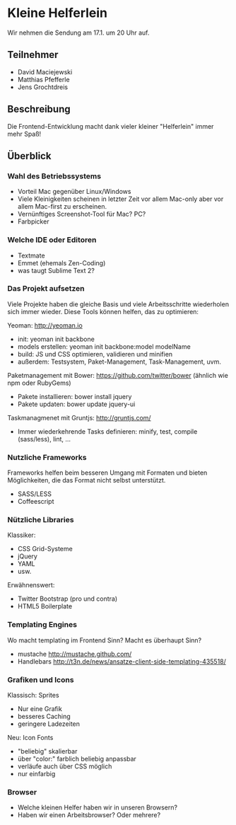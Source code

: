 # Kleine Helferlein

Wir nehmen die Sendung am 17.1. um 20 Uhr auf.

## Teilnehmer

* David Maciejewski
* Matthias Pfefferle
* Jens Grochtdreis

## Beschreibung

Die Frontend-Entwicklung macht dank vieler kleiner "Helferlein" immer mehr Spaß!

## Überblick

### Wahl des Betriebssystems

* Vorteil Mac gegenüber Linux/Windows
* Viele Kleinigkeiten scheinen in letzter Zeit vor allem Mac-only aber vor allem Mac-first zu erscheinen.
* Vernünftiges Screenshot-Tool für Mac? PC? 
* Farbpicker

### Welche IDE oder Editoren

* Textmate
* Emmet (ehemals Zen-Coding)
* was taugt Sublime Text 2?

### Das Projekt aufsetzen

Viele Projekte haben die gleiche Basis und viele Arbeitsschritte wiederholen sich immer wieder. Diese Tools können helfen, das zu optimieren:

Yeoman: http://yeoman.io
* init: yeoman init backbone 
* models erstellen: yeoman init backbone:model modelName
* build: JS und CSS optimieren, validieren und minifien
* außerdem: Testsystem, Paket-Management, Task-Management, uvm.

Paketmanagement mit Bower: https://github.com/twitter/bower (ähnlich wie npm oder RubyGems)
* Pakete installieren: bower install jquery
* Pakete updaten: bower update jquery-ui

Taskmanagmenet mit Gruntjs: http://gruntjs.com/
* Immer wiederkehrende Tasks definieren: minify, test, compile (sass/less), lint, ...

### Nutzliche Frameworks

Frameworks helfen beim besseren Umgang mit Formaten und bieten Möglichkeiten, die das Format nicht selbst unterstützt.

* SASS/LESS
* Coffeescript

### Nützliche Libraries

Klassiker:

* CSS Grid-Systeme
* jQuery
* YAML
* usw.

Erwähnenswert:

* Twitter Bootstrap (pro und contra)
* HTML5 Boilerplate

### Templating Engines

Wo macht templating im Frontend Sinn? Macht es überhaupt Sinn?

* mustache http://mustache.github.com/
* Handlebars http://t3n.de/news/ansatze-client-side-templating-435518/

### Grafiken und Icons

Klassisch: Sprites
* Nur eine Grafik
* besseres Caching
* geringere Ladezeiten

Neu: Icon Fonts
* "beliebig" skalierbar
* über "color:" farblich beliebig anpassbar
* verläufe auch über CSS möglich
* nur einfarbig

### Browser

* Welche kleinen Helfer haben wir in unseren Browsern?
* Haben wir einen Arbeitsbrowser? Oder mehrere?
